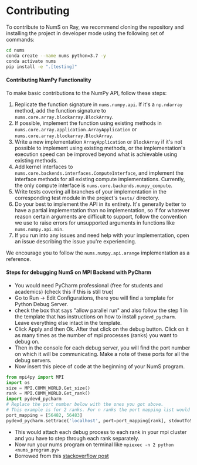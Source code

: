 # Contributing
To contribute to NumS on Ray, 
we recommend cloning the repository and installing the project in developer mode 
using the following set of commands:

```sh
cd nums
conda create --name nums python=3.7 -y
conda activate nums
pip install -e ".[testing]"
```

#### Contributing NumPy Functionality

To make basic contributions to the NumPy API, follow these steps:

1. Replicate the function signature in `nums.numpy.api`. If it's a `np.ndarray` method,
add the function signature to `nums.core.array.blockarray.BlockArray`.
2. If possible,  implement the function using existing methods 
in `nums.core.array.application.ArrayApplication` 
or `nums.core.array.blockarray.BlockArray`.
3. Write a new implementation `ArrayApplication` or `BlockArray` 
if it's not possible to implement using existing methods, 
or the implementation's execution speed can be 
improved beyond what is achievable using existing methods.
4. Add kernel interfaces to `nums.core.backends.interfaces.ComputeInterface`, and implement
the interface methods for all existing compute implementations.
Currently, the only compute interface is `nums.core.backends.numpy_compute`.
5. Write tests covering all branches of your implementation in the corresponding test module
in the project's `tests/` directory.
6. Do your best to implement the API in its entirety. It's generally better to have a partial
implementation than no implementation, so if for whatever reason certain arguments
are difficult to support, follow the convention we use to raise errors for unsupported
arguments in functions like `nums.numpy.api.min`.
7. If you run into any issues and need help with your implementation, open an issue describing
the issue you're experiencing.

We encourage you to follow the `nums.numpy.api.arange` implementation as a reference.

#### Steps for debugging NumS on MPI Backend with PyCharm
* You would need PyCharm professional (free for students and academics) (check this if this is still true)
* Go to Run -> Edit Configurations, there you will find a template for Python Debug Server.
* check the box that says "allow parallel run" and also follow the step 1 in the template that has
  instructions on how to install `pydevd_pycharm`. Leave everything else intact in the template.
* Click Apply and then Ok. After that click on the debug button. Click on it as many times as the 
  number of mpi processes (ranks) you want to debug on.
* Then in the console for each debug server, you will find the port number on which it will be communicating.
  Make a note of these ports for all the debug servers.
* Now insert this piece of code at the beginning of your NumS program. 
```python
from mpi4py import MPI
import os
size = MPI.COMM_WORLD.Get_size()
rank = MPI.COMM_WORLD.Get_rank()
import pydevd_pycharm
# Replace the port number below with the ones you got above. 
# This example is for 2 ranks. For n ranks the port mapping list would have n port numbers.
port_mapping = [56482, 56483]
pydevd_pycharm.settrace('localhost', port=port_mapping[rank], stdoutToServer=True, stderrToServer=True)
```
* This would attach each debug process to each rank in your mpi cluster and you have to step through each rank separately.
* Now run your nums program on terminal like `mpiexec -n 2 python <nums_program.py>`
* Borrowed from this [stackoverflow post](https://stackoverflow.com/questions/57519129/how-to-run-python-script-with-mpi4py-using-mpiexec-from-within-pycharm)